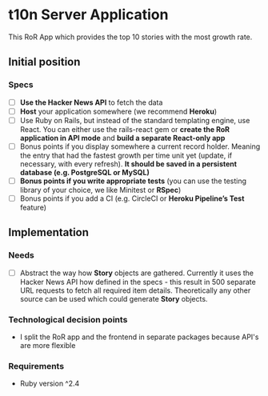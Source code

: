 # t10n Server Application

This RoR App which provides the top 10 stories with the most growth rate.

## Initial position

### Specs

- [ ] **Use the Hacker News API** to fetch the data
- [ ] **Host** your application somewhere (we recommend **Heroku**)
- [ ] Use Ruby on Rails, but instead of the standard templating engine, use React. You can either use the rails-react gem or **create the RoR application in API mode** and **build a separate React-only app**
- [ ] Bonus points if you display somewhere a current record holder. Meaning the entry that had the fastest growth per time unit yet (update, if necessary, with every refresh). **It should be saved in a persistent database (e.g. PostgreSQL or MySQL)**
- [ ] **Bonus points if you write appropriate tests** (you can use the testing library of your choice, we like Minitest or **RSpec**)
- [ ] Bonus points if you add a CI (e.g. CircleCI or **Heroku Pipeline’s Test** feature)

## Implementation

### Needs
-  [ ] Abstract the way how **Story** objects are gathered.
  Currently it uses the Hacker News API how defined in the specs - this result in 500 separate URL requests to fetch all required item details. Theoretically any other source can be used which could generate **Story** objects.

### Technological decision points

- I split the RoR app and the frontend in separate packages because API's are more flexible

### Requirements

- Ruby version ^2.4

